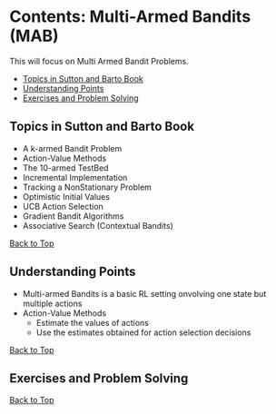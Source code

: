 # Contents: Multi-Armed Bandits (MAB)
This will focus on Multi Armed Bandit Problems.

- [Topics in Sutton and Barto Book](https://github.com/kkm24132/ReinforcementLearning/blob/main/02_MAB/ReadMe.md#topics-in-sutton-and-barto-book)
- [Understanding Points](https://github.com/kkm24132/ReinforcementLearning/blob/main/02_MAB/ReadMe.md#understanding-points)
- [Exercises and Problem Solving](https://github.com/kkm24132/ReinforcementLearning/blob/main/02_MAB/ReadMe.md#exercises-and-problem-solving)


## Topics in Sutton and Barto Book
- A k-armed Bandit Problem
- Action-Value Methods
- The 10-armed TestBed
- Incremental Implementation
- Tracking a NonStationary Problem
- Optimistic Initial Values
- UCB Action Selection
- Gradient Bandit Algorithms
- Associative Search (Contextual Bandits)

[Back to Top](https://github.com/kkm24132/ReinforcementLearning/blob/main/02_MAB/ReadMe.md#contents-multi-armed-bandits-mab)

## Understanding Points
- Multi-armed Bandits is a basic RL setting onvolving one state but multiple actions
- Action-Value Methods
  - Estimate the values of actions
  - Use the estimates obtained for action selection decisions

[Back to Top](https://github.com/kkm24132/ReinforcementLearning/blob/main/02_MAB/ReadMe.md#contents-multi-armed-bandits-mab)

## Exercises and Problem Solving


[Back to Top](https://github.com/kkm24132/ReinforcementLearning/blob/main/02_MAB/ReadMe.md#contents-multi-armed-bandits-mab)
